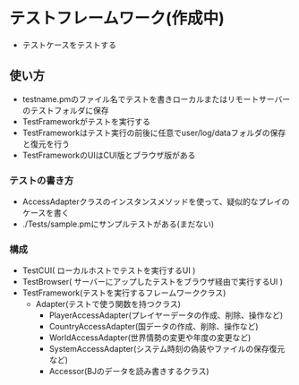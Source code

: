 # テストフレームワーク(作成中)
 - テストケースをテストする

## 使い方
 - testname.pmのファイル名でテストを書きローカルまたはリモートサーバーのテストフォルダに保存
 - TestFrameworkがテストを実行する
 - TestFrameworkはテスト実行の前後に任意でuser/log/dataフォルダの保存と復元を行う
 - TestFrameworkのUIはCUI版とブラウザ版がある

### テストの書き方
 - AccessAdapterクラスのインスタンスメソッドを使って、疑似的なプレイのケースを書く
 - ./Tests/sample.pmにサンプルテストがある(まだない)

### 構成
 + TestCUI( ローカルホストでテストを実行するUI  )
 + TestBrowser( サーバーにアップしたテストをブラウザ経由で実行するUI )
 + TestFramework(テストを実行するフレームワーククラス)
   + Adapter(テストで使う関数を持つクラス)
     + PlayerAccessAdapter(プレイヤーデータの作成、削除、操作など)
     + CountryAccessAdapter(国データの作成、削除、操作など)
     + WorldAccessAdapter(世界情勢の変更や年度の変更など)
     + SystemAccessAdapter(システム時刻の偽装やファイルの保存復元など)
     + Accessor(BJのデータを読み書きするクラス)
 
